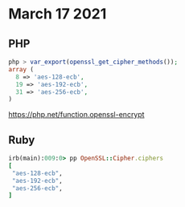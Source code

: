 # March 17 2021

## PHP

~~~php
php > var_export(openssl_get_cipher_methods());
array (
  8 => 'aes-128-ecb',
  19 => 'aes-192-ecb',
  31 => 'aes-256-ecb',
)
~~~

https://php.net/function.openssl-encrypt

## Ruby

~~~ruby
irb(main):009:0> pp OpenSSL::Cipher.ciphers
[
 "aes-128-ecb",
 "aes-192-ecb",
 "aes-256-ecb",
]
~~~
